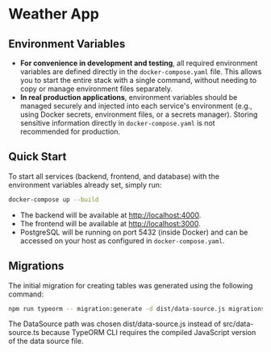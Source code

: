 # Weather App

## Environment Variables
- **For convenience in development and testing**, all required environment variables are defined directly in the `docker-compose.yaml` file. This allows you to start the entire stack with a single command, without needing to copy or manage environment files separately.
- **In real production applications**, environment variables should be managed securely and injected into each service's environment (e.g., using Docker secrets, environment files, or a secrets manager). Storing sensitive information directly in `docker-compose.yaml` is not recommended for production.

## Quick Start
To start all services (backend, frontend, and database) with the environment variables already set, simply run:

```sh
docker-compose up --build
```

- The backend will be available at [http://localhost:4000](http://localhost:4000).
- The frontend  will be available at [http://localhost:3000](http://localhost:3000).
- PostgreSQL will be running on port 5432 (inside Docker) and can be accessed on your host as configured in `docker-compose.yaml`.


## Migrations
The initial migration for creating tables was generated using the following command:

```sh
npm run typeorm -- migration:generate -d dist/data-source.js migrations/CreateTables
```

The DataSource path was chosen dist/data-source.js instead of src/data-source.ts because TypeORM CLI requires the compiled JavaScript version of the data source file.